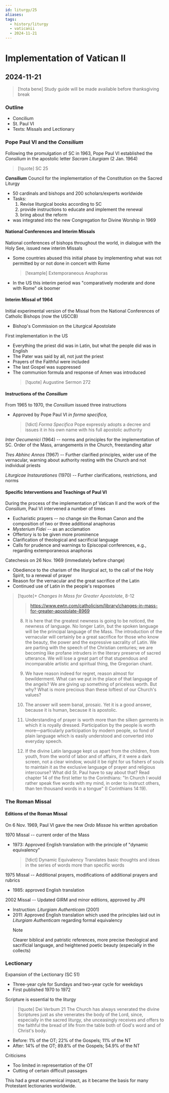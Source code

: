 ```yaml
---
id: liturgy/25
aliases: 
tags:
  - history/liturgy
  - vaticanii
  - 2024-11-21
---
```

# Implementation of Vatican II

## 2024-11-21

>[!nota bene] 
>Study guide will be made available before thanksgiving break

### Outline
- Concilium
- St. Paul VI
- Texts: Missals and Lectionary

### Pope Paul VI and the *Consilium*
Following the promulgation of SC in 1963, Pope Paul VI established the *Consilium* in the apostolic letter *Sacram Liturgiam* (2 Jan. 1964)
> [!quote] SC 25

***Consilium*** Council for the implementation of the Constitution on the Sacred Liturgy
- 50 cardinals and bishops and 200 scholars/experts worldwide
- Tasks:
	1. Revise liturgical books according to SC
	2. provide instructions to educate and implement the renewal
	3. bring about the reform
- was integrated into the new Congregation for Divine Worship in 1969

#### National Conferences and Interim Missals
National conferences of bishops throughout the world, in dialogue with the Holy See, issued new interim Missals
- Some countries abused this initial phase by implementing what was not permitted by or not done in concert with Rome
	> [!example] Extemporaneous Anaphoras
- In the US this interim period was "comparatively moderate and done with Rome" ok boomer

#### Interim Missal of 1964
Initial experimental version of the Missal from the National Conferences of Catholic Bishops (now the USCCB)
- Bishop's Commission on the Liturgical Apostolate

First implementation in the US
- Everything the priest did was in Latin, but what the people did was in English
- The Pater was said by all, not just the priest
- Prayers of the Faithful were included
- The last Gospel was suppressed
- The communion formula and response of Amen was introduced
	> [!quote] Augustine Sermon 272

#### Instructions of the *Consilium*
From 1965 to 1970, the *Consilium* issued three instructions
- Approved by Pope Paul VI *in forma specifica*,
	> [!dict] *Forma Specifica*
	> Pope expressly adopts a decree and issues it in his own name with his full apostolic authority

*Inter Oecumenici* (1964) -- norms and principles for the implementation of SC. Order of the Mass, arrangements in the Church, freestanding altar

*Tres Abhinc Annos* (1967) -- Further clarified principles, wider use of the vernacular, warning about authority resting with the Church and not individual priests

*Liturgicae Instaurationes* (1970) -- Further clarifications, restrictions, and norms

#### Specific Interventions and Teachings of Paul VI
During the process of the implementation pf Vatican II and the work of the *Consilium*, Paul VI intervened a number of times
- Eucharistic prayers -- no change sin the Roman Canon and the composition of two or three additional anaphoras
- *Mysterium Fidei* -- as an acclamation
- Offertory is to be given more prominence
- Clarification of theological and sacrificial language
- Calls for prudence and warnings to Episcopal conferences, e.g., regarding extemporaneous anaphoras

Catechesis on 26 Nov. 1969 (immediately before change)
- Obedience to the charism of the liturgical act, to the call of the Holy Spirit, to a renewal of prayer
- Reason for the vernacular and the great sacrifice of the Latin
- Continued use of Latin in the people's responses

> [!quote]+ *Changes In Mass for Greater Apostolate*, 8-12
> > https://www.ewtn.com/catholicism/library/changes-in-mass-for-greater-apostolate-8969 
> 
> 8. It is here that the greatest newness is going to be noticed, the newness of language. No longer Latin, but the spoken language will be the principal language of the Mass. The introduction of the vernacular will certainly be a great sacrifice for those who know the beauty, the power and the expressive sacrality of Latin. We are parting with the speech of the Christian centuries; we are becoming like profane intruders in the literary preserve of sacred utterance. We will lose a great part of that stupendous and incomparable artistic and spiritual thing, the Gregorian chant.
> 
> 9. We have reason indeed for regret, reason almost for bewilderment. What can we put in the place of that language of the angels? We are giving up something of priceless worth. But why? What is more precious than these loftiest of our Church's values?
> 
> 10. The answer will seem banal, prosaic. Yet it is a good answer, because it is human, because it is apostolic.
> 
> 11. Understanding of prayer is worth more than the silken garments in which it is royally dressed. Participation by the people is worth more—particularly participation by modern people, so fond of plain language which is easily understood and converted into everyday speech.
> 
> 12. If the divine Latin language kept us apart from the children, from youth, from the world of labor and of affairs, if it were a dark screen, not a clear window, would it be right for us fishers of souls to maintain it as the exclusive language of prayer and religious intercourse? What did St. Paul have to say about that? Read chapter 14 of the first letter to the Corinthians: "In Church I would rather speak five words with my mind, in order to instruct others, than ten thousand words in a tongue" (I Corinthians 14:19).

### The Roman Missal
#### Editions of the Roman Missal
On 6 Nov. 1969, Paul VI gave the new *Ordo Missae* his written aprobation

1970 Missal -- current order of the Mass
- 1973: Approved English translation with the principle of "dynamic equivalency"
	> [!dict] Dynamic Equivalency
	> Translates basic thoughts and ideas in the series of words more than specific words

1975 Missal -- Additional prayers, modifications of additional prayers and rubrics
- 1985: approved English translation

2002 Missal -- Updated GIRM and minor editions, approved by JPII
- Instruction: *Liturgiam Authenticam* (2001)
- 2011: Approved English translation which used the principles laid out in *Liturgiam Authenticam* regarding formal equivalency
	> [!note]
	> Clearer biblical and patristic references, more precise theological and sacrificial language, and heightened poetic beauty (especially in the collects)

### Lectionary
Expansion of the Lectionary (SC 51)
- Three-year cyle for Sundays and two-year cycle for weekdays
- First published 1970 to 1972

Scripture is essential to the liturgy
> [!quote] Dei Verbum 21
> The Church has always venerated the divine Scriptures just as she venerates the body of the Lord, since, especially in the sacred liturgy, she unceasingly receives and offers to the faithful the bread of life from the table both of God's word and of Christ's body.
- Before: 1% of the OT; 22% of the Gospels; 11% of the NT
- After: 14% of the OT; 89.8% of the Gospels; 54.9% of the NT

Criticisms
- Too limited in representation of the OT
- Cutting of certain difficult passages

This had a great ecumenical impact, as it became the basis for many Protestant lectionaries worldwide.